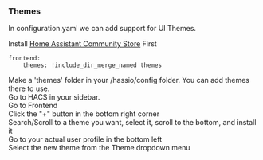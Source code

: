 ### Themes
In configuration.yaml we can add support for UI Themes.  

Install [Home Assistant Community Store](../ADDONS/HACS.md) First 
```
frontend:
    themes: !include_dir_merge_named themes
```
Make a 'themes' folder in your /hassio/config folder. You can add themes there to use.  
Go to HACS in your sidebar.  
Go to Frontend  
Click the "+" button in the bottom right corner  
Search/Scroll to a theme you want, select it, scroll to the bottom, and install it  
Go to your actual user profile in the bottom left  
Select the new theme from the Theme dropdown menu  
